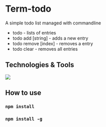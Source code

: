 # Term-todo

A simple todo list managed with commandline

* todo - lists of entries
* todo add [string] - adds a new entry
* todo remove [index] - removes a entry
* todo clear - removes all entries

## Technologies & Tools
![](https://img.shields.io/badge/Code-Javascript-informational?style=flat&logo=javascript&logoColor=white&color=2bbc8a)

## How to use

### `npm install`
### `npm install -g`
